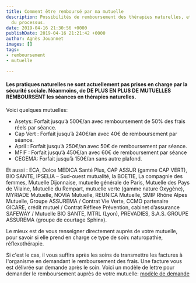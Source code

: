 ```yaml
---
title: Comment être remboursé par ma mutuelle
description: Possibilités de remboursement des thérapies naturelles, et explications
  du processus.
date: 2019-04-16 21:30:56 +0000
publishDate: 2019-04-16 21:21:42 +0000
author: Agnès Jouannet
images: []
tags:
- remboursement
- mutuelle

---
```

#### Les pratiques naturelles ne sont actuellement pas prises en charge par la sécurité sociale. Néanmoins, de DE PLUS EN PLUS DE MUTUELLES REMBOURSENT les séances en thérapies naturelles.

Voici quelques mutuelles:

* Asetys: Forfait jusqu’à 500€/an avec remboursement de 50% des frais réels par séance.
* Cap Vert : Forfait jusqu’à 240€/an avec 40€ de remboursement par séance.
* April : Forfait jusqu’à 250€/an avec 50€ de remboursement par séance.
* MFIF : Forfait jusqu’à 450€/an avec 60€ de remboursement par séance
* CEGEMA: Forfait jusqu’à 150€/an sans autre plafond.

Et aussi : ECA, Dolce MEDICA Santé Plus, CAP ASSUR (gamme CAP VERT), BIO SANTE, IPSELIA – Sud-ouest mutualité, la BOETIE, La compagnie des femmes, Mutuelle Dijonnaise, mutuelle générale de Paris, Mutuelle des Pays de Vilaine, Mutuelle du Rempart, mutuelle verte (gamme nature Oxygène), MYRIADE Mutuelle, NOVIA Mutuelle, REUNICA Mutuelle, SMIP Rhône Alpes Mutuelle, Groupe ASSUREMA / Contrat Vie Verte, CCMO partenaire GICARE, crédit mutuel / Contrat Réflexe Prévention, cabinet d’assurance SAFEWAY / Mutuelle BIO SANTE, MTRL (Lyon), PREVADIES, S.A.S. GROUPE ASSUREMA (groupe de courtage Sphinx). 

Le mieux est de vous renseigner directement auprès de votre mutuelle, pour savoir si elle prend en charge ce type de soin: naturopathie, réflexothérapie.

Si c'est le cas, il vous suffira après les soins de transmettre les factures à l'organisme en demandant le remboursement des frais. Une facture vous est délivrée sur demande après le soin. Voici un modèle de lettre pour demander le remboursement auprès de votre mutuelle: [modèle de demande](https://www.lesfurets.com/mutuelle-sante/documents-utiles/demande-remboursement-soins-mutuelle)
